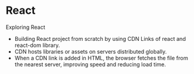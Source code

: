 # React
Exploring React 
- Building React project from scratch by using CDN Links of react and react-dom library.
- CDN hosts libraries or assets on servers distributed globally.
- When a CDN link is added in HTML, the browser fetches the file from the nearest server, improving speed and reducing load time. 
